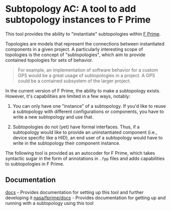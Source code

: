 # Subtopology AC: A tool to add subtopology instances to F Prime

This tool provides the ability to "instantiate" subtopologies within [F Prime](https://fprime.jpl.nasa.gov).

Topologies are models that represent the connections between instantiated components in a given project. A particularly interesting scope of topologies is the concept of "subtopologies", which aim to provide contained topologies for sets of behavior. 

> For example, an implementation of software behavior for a custom GPS would be a great usage of subtopologies in a project. A GPS could be a contained subsystem of the larger project.

In the current version of F Prime, the ability to make a subtopology exists. However, it's capabilities are limited in a few ways, notably:

1. You can only have one "instance" of a subtopology. If you'd like to reuse a subtopology with different configurations or components, you have to write a new subtopology and use that.

2. Subtopologies do not (yet) have formal interfaces. Thus, if a subtopology would like to provide an uninstantiated component (i.e., device specific like a HID), an end user of a subtopology would have to write in the subtopology their component instance.

The following tool is provided as an autocoder for F Prime, which takes syntactic sugar in the form of annotations in `.fpp` files and adds capabilities to subtopologies in F Prime.

## Documentation

[docs](/docs) - Provides documentation for setting up this tool and further developing it
[nasa/fprime/docs](/docs) - Provides documentation for getting up and running with a subtopology using this tool